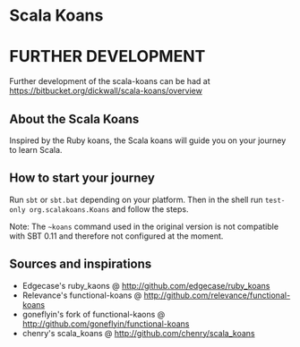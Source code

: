 Scala Koans
==========

# FURTHER DEVELOPMENT
Further development of the scala-koans can be had at https://bitbucket.org/dickwall/scala-koans/overview

## About the Scala Koans
Inspired by the Ruby koans, the Scala koans will guide you on your journey to learn Scala.

## How to start your journey

Run `sbt` or `sbt.bat` depending on your platform. Then in the shell run `test-only org.scalakoans.Koans` and follow the steps.

Note: The `~koans` command used in the original version is not compatible with SBT 0.11 and therefore not configured at the moment.

## Sources and inspirations
 * Edgecase's ruby_kaons @ http://github.com/edgecase/ruby_koans
 * Relevance's functional-koans @ http://github.com/relevance/functional-koans
 * goneflyin's fork of functional-kaons @ http://github.com/goneflyin/functional-koans
 * chenry's scala_koans @ http://github.com/chenry/scala_koans
